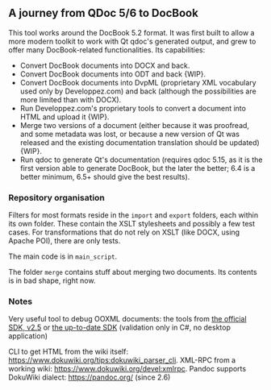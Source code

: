 ## A journey from QDoc 5/6 to DocBook

This tool works around the DocBook 5.2 format. It was first built to allow a 
more modern toolkit to work with Qt qdoc's generated output, and grew to offer
many DocBook-related functionalities. Its capabilities: 

- Convert DocBook documents into DOCX and back. 
- Convert DocBook documents into ODT and back {WIP}. 
- Convert DocBook documents into DvpML (proprietary XML vocabulary used only
  by Developpez.com) and back (although the possibilities are more limited
  than with DOCX). 
- Run Developpez.com's proprietary tools to convert a document into HTML and 
  upload it {WIP}.
- Merge two versions of a document (either because it was proofread, and some
  metadata was lost, or because a new version of Qt was released and the 
  existing documentation translation should be updated) {WIP}.
- Run qdoc to generate Qt's documentation (requires qdoc 5.15, as it is the 
  first version able to generate DocBook, but the later the better; 6.4 is a
  better minimum, 6.5+ should give the best results). 
  
### Repository organisation

Filters for most formats reside in the `import` and `export` folders, each 
within its own folder. These contain the XSLT stylesheets and possibly a few
test cases. For transformations that do not rely on XSLT (like DOCX, using 
Apache POI), there are only tests. 

The main code is in `main_script`. 

The folder `merge` contains stuff about merging two documents. Its contents 
is in bad shape, right now. 


### Notes

Very useful tool to debug OOXML documents: the tools from 
[the official SDK, v2.5](https://www.microsoft.com/en-us/download/details.aspx?id=30425)
or [the up-to-date SDK](https://github.com/OfficeDev/Open-XML-SDK) 
(validation only in C#, no desktop application)

CLI to get HTML from the wiki itself: https://www.dokuwiki.org/tips:dokuwiki_parser_cli. 
XML-RPC from a working wiki: https://www.dokuwiki.org/devel:xmlrpc. 
Pandoc supports DokuWiki dialect: https://pandoc.org/ (since 2.6)
